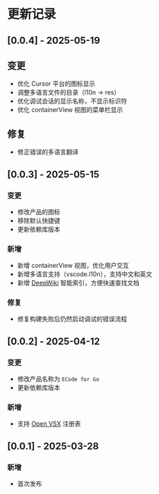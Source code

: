 # 更新记录

## [0.0.4] - 2025-05-19
## 变更
- 优化 Cursor 平台的图标显示
- 调整多语言文件的目录（l10n -> res）
- 优化调试会话的显示名称，不显示标识符
- 优化 containerView 视图的菜单栏显示

## 修复
- 修正错误的多语言翻译

## [0.0.3] - 2025-05-15
### 变更
- 修改产品的图标
- 移除默认快捷键
- 更新依赖库版本

### 新增
- 新增 containerView 视图，优化用户交互
- 新增多语言支持（vscode.l10n），支持中文和英文
- 新增 [DeepWiki](https://deepwiki.com) 智能索引，方便快速查找文档

### 修复
- 修复构建失败后仍然启动调试的错误流程

## [0.0.2] - 2025-04-12
### 变更
- 修改产品名称为 `ECode for Go`
- 更新依赖库版本

### 新增
- 支持 [Open VSX](https://open-vsx.org/) 注册表

## [0.0.1] - 2025-03-28
### 新增
- 首次发布
